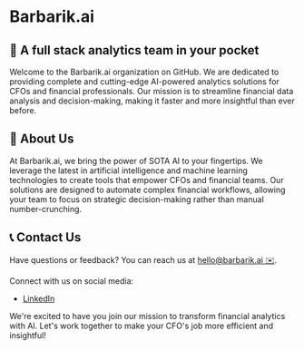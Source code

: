 # Barbarik.ai

## 🚀 A full stack analytics team in your pocket

Welcome to the Barbarik.ai organization on GitHub. We are dedicated to providing complete and cutting-edge AI-powered analytics solutions for CFOs and financial professionals. Our mission is to streamline financial data analysis and decision-making, making it faster and more insightful than ever before.

## 👥 About Us

At Barbarik.ai, we bring the power of SOTA AI to your fingertips. We leverage the latest in artificial intelligence and machine learning technologies to create tools that empower CFOs and financial teams. Our solutions are designed to automate complex financial workflows, allowing your team to focus on strategic decision-making rather than manual number-crunching.

## 📞 Contact Us

Have questions or feedback? You can reach us at [hello@barbarik.ai ✉️](mailto:hello@barbarik.ai).

Connect with us on social media:
- [LinkedIn](https://www.linkedin.com/company/barbarik-ai/)

We're excited to have you join our mission to transform financial analytics with AI. Let's work together to make your CFO's job more efficient and insightful!

<!--

**Here are some ideas to get you started:**

🙋‍♀️ A short introduction - what is your organization all about?
🌈 Contribution guidelines - how can the community get involved?
👩‍💻 Useful resources - where can the community find your docs? Is there anything else the community should know?
🍿 Fun facts - what does your team eat for breakfast?
🧙 Remember, you can do mighty things with the power of [Markdown](https://docs.github.com/github/writing-on-github/getting-started-with-writing-and-formatting-on-github/basic-writing-and-formatting-syntax)
-->
